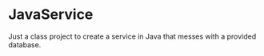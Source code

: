 # JavaService
Just a class project to create a service in Java that messes with a provided database.
